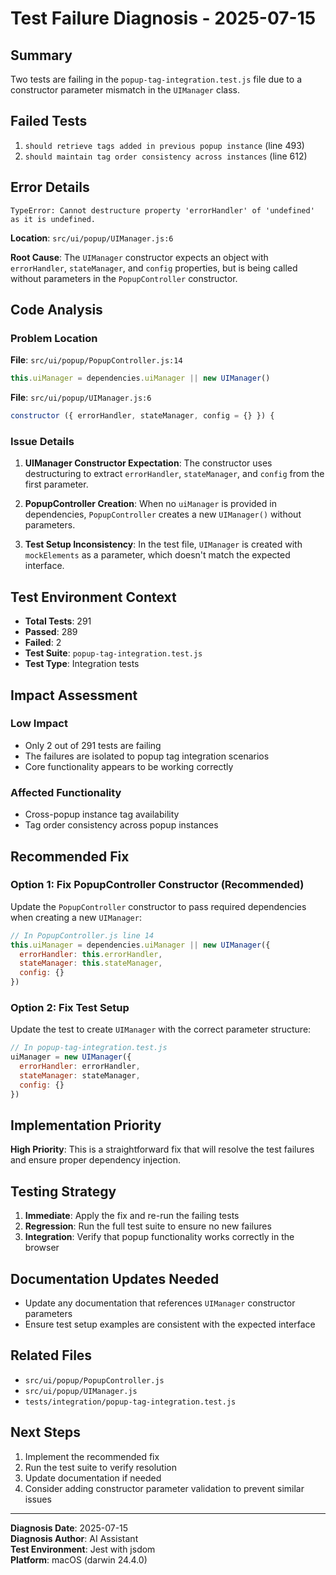 # Test Failure Diagnosis - 2025-07-15

## Summary

Two tests are failing in the `popup-tag-integration.test.js` file due to a constructor parameter mismatch in the `UIManager` class.

## Failed Tests

1. `should retrieve tags added in previous popup instance` (line 493)
2. `should maintain tag order consistency across instances` (line 612)

## Error Details

```
TypeError: Cannot destructure property 'errorHandler' of 'undefined' as it is undefined.
```

**Location**: `src/ui/popup/UIManager.js:6`

**Root Cause**: The `UIManager` constructor expects an object with `errorHandler`, `stateManager`, and `config` properties, but is being called without parameters in the `PopupController` constructor.

## Code Analysis

### Problem Location

**File**: `src/ui/popup/PopupController.js:14`
```javascript
this.uiManager = dependencies.uiManager || new UIManager()
```

**File**: `src/ui/popup/UIManager.js:6`
```javascript
constructor ({ errorHandler, stateManager, config = {} }) {
```

### Issue Details

1. **UIManager Constructor Expectation**: The constructor uses destructuring to extract `errorHandler`, `stateManager`, and `config` from the first parameter.

2. **PopupController Creation**: When no `uiManager` is provided in dependencies, `PopupController` creates a new `UIManager()` without parameters.

3. **Test Setup Inconsistency**: In the test file, `UIManager` is created with `mockElements` as a parameter, which doesn't match the expected interface.

## Test Environment Context

- **Total Tests**: 291
- **Passed**: 289
- **Failed**: 2
- **Test Suite**: `popup-tag-integration.test.js`
- **Test Type**: Integration tests

## Impact Assessment

### Low Impact
- Only 2 out of 291 tests are failing
- The failures are isolated to popup tag integration scenarios
- Core functionality appears to be working correctly

### Affected Functionality
- Cross-popup instance tag availability
- Tag order consistency across popup instances

## Recommended Fix

### Option 1: Fix PopupController Constructor (Recommended)

Update the `PopupController` constructor to pass required dependencies when creating a new `UIManager`:

```javascript
// In PopupController.js line 14
this.uiManager = dependencies.uiManager || new UIManager({
  errorHandler: this.errorHandler,
  stateManager: this.stateManager,
  config: {}
})
```

### Option 2: Fix Test Setup

Update the test to create `UIManager` with the correct parameter structure:

```javascript
// In popup-tag-integration.test.js
uiManager = new UIManager({
  errorHandler: errorHandler,
  stateManager: stateManager,
  config: {}
})
```

## Implementation Priority

**High Priority**: This is a straightforward fix that will resolve the test failures and ensure proper dependency injection.

## Testing Strategy

1. **Immediate**: Apply the fix and re-run the failing tests
2. **Regression**: Run the full test suite to ensure no new failures
3. **Integration**: Verify that popup functionality works correctly in the browser

## Documentation Updates Needed

- Update any documentation that references `UIManager` constructor parameters
- Ensure test setup examples are consistent with the expected interface

## Related Files

- `src/ui/popup/PopupController.js`
- `src/ui/popup/UIManager.js`
- `tests/integration/popup-tag-integration.test.js`

## Next Steps

1. Implement the recommended fix
2. Run the test suite to verify resolution
3. Update documentation if needed
4. Consider adding constructor parameter validation to prevent similar issues

---

**Diagnosis Date**: 2025-07-15  
**Diagnosis Author**: AI Assistant  
**Test Environment**: Jest with jsdom  
**Platform**: macOS (darwin 24.4.0) 